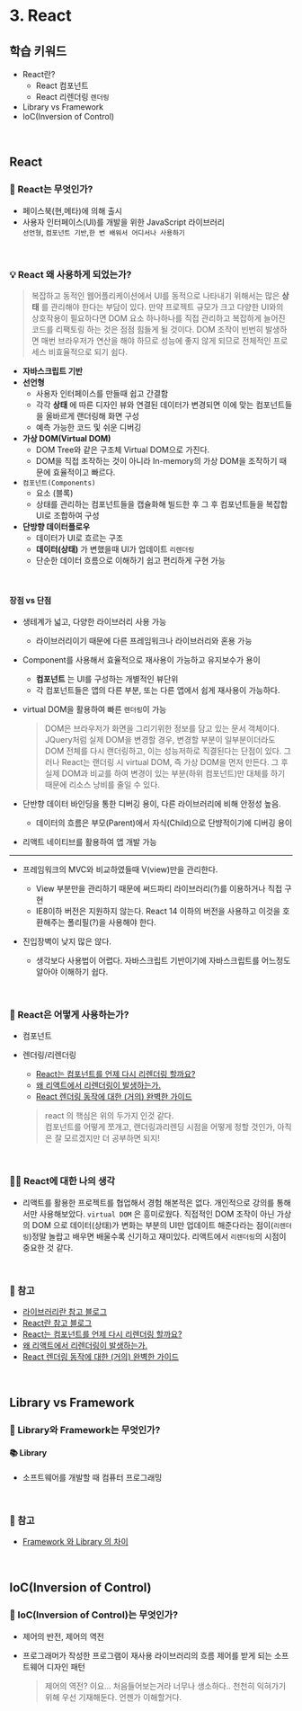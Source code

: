 # 3. React

## 학습 키워드

- React란?
   - React 컴포넌트
   - React 리렌더링 `렌더링` 
- Library vs Framework
- IoC(Inversion of Control)


<br/>

## React 


### 📖 React는 무엇인가?

- 페이스북(현,메타)에 의해 출시 
- 사용자 인터페이스(UI)를 개발을 위한 JavaScript 라이브러리       
`선언형`, `컴포넌트 기반`,`한 번 배워서 어디서나 사용하기`

<br/>

### 💡 React 왜 사용하게 되었는가?

> 복잡하고 동적인 웹어플리케이션에서 UI를 동적으로 나타내기 위해서는 많은 __상태__ 를 관리해야 한다는 부담이 있다. 만약 프로젝트 규모가 크고 다양한 UI와의 상호작용이 필요하다면 DOM 요소 하나하나를 직접 관리하고 복잡하게 늘어진 코드를 리팩토링 하는 것은 점점 힘들게 될 것이다. DOM 조작이 빈번히 발생하면 매번 브라우저가 연산을 해야 하므로 성능에 좋지 않게 되므로 전체적인 프로세스 비효율적으로 되기 쉽다. 

- __자바스크립트 기반__
- __선언형__ 
   - 사용자 인터페이스를 만들때 쉽고 간결함
   - 각각 __상태__ 에 따른 디자인 뷰와 연결된 데이터가 변경되면 이에 맞는 컴포넌트들을 올바르게 랜더링해 화면 구성 
   - 예측 가능한 코드 및 쉬운 디버깅   
- __가상 DOM(Virtual DOM)__
  - DOM Tree와 같은 구조체 Virtual DOM으로 가진다. 
  - DOM을 직접 조작하는 것이 아니라 In-memory의 가상 DOM을 조작하기 때문에 효율적이고 빠르다.  
-  `컴포넌트(Components)`
   - 요소 (블록)
   - 상태를 관리하는 컴포넌트들을 캡슐화해 빌드한 후 그 후 컴포넌트들을 복잡합 UI로 조합하여 구성 
- __단방향 데이터플로우__
  - 데이터가 UI로 흐르는 구조
  - __데이터(상태)__ 가 변했을때 UI가 업데이트 `리렌더링`
  - 단순한 데이터 흐름으로 이해하기 쉽고 편리하게 구현 가능 

<br/>

#### 장점 vs 단점 

- 생테계가 넓고, 다양한 라이브러리 사용 가능 

   - 라이브러리이기 때문에 다른 프레임워크나 라이브러리와 혼용 가능 

- Component를 사용해서 효율적으로 재사용이 가능하고 유지보수가 용이
  - __컴포넌트__ 는 UI를 구성하는 개별적인 뷰단위 
  - 각 컴포넌트들은 앱의 다른 부분, 또는 다른 앱에서 쉽게 재사용이 가능하다. 

- virtual DOM을 활용하여 빠른 `렌더링`이 가능 

   > DOM은 브라우저가 화면을 그리기위한 정보를 담고 있는 문서 객체이다. JQuery처럼 실제 DOM을 변경할 경우, 변경할 부분이 일부분이더라도 DOM 전체를 다시 랜더링하고,    이는 성능저하로 직결된다는 단점이 있다. 그러나 React는 랜더링 시 virtual DOM, 즉 가상 DOM을 먼저 만든다. 그 후 실제 DOM과 비교를 하여 변경이 있는 부분(하위 컴포넌트)만 대체를 하기 때문에 리소스 낭비를 줄일 수 있다. 

- 단반향 데이터 바인딩을 통한 디버깅 용이, 다른 라이브러리에 비해 안정성 높음. 
   - 데이터의 흐름은 부모(Parent)에서 자식(Child)으로 단뱡적이기에 디버깅 용이 
- 리액트 네이티브를 활용하여 앱 개발 가능 

***

- 프레임워크의 MVC와 비교하였들때 V(view)만을 관리한다. 
   - View 부분만을 관리하기 때문에 써드파티 라이브러리(?)를 이용하거나 직접 구현 
   - IE8이하 버전은 지원하지 않는다. React 14 이하의 버전을 사용하고 이것을 호환해주는 폴리필(?)을 사용해야 한다.

- 진입장벽이 낮지 많은 않다. 
  - 생각보다 사용법이 어렵다. 자바스크립트 기반이기에 자바스크립트를 어느정도 알아야 이해하기 쉽다.  
  
<br/>

### 🤖 React은 어떻게 사용하는가? 

   -  컴포넌트 
   - 렌더링/리렌더링 
      - [React는 컴포넌트를 언제 다시 리렌더링 할까요?](https://velog.io/@surim014/react-rerender)
      - [왜 리액트에서 리렌더링이 발생하는가.](https://medium.com/@yujso66/%EB%B2%88%EC%97%AD-%EC%99%9C-%EB%A6%AC%EC%95%A1%ED%8A%B8%EC%97%90%EC%84%9C-%EB%A6%AC%EB%A0%8C%EB%8D%94%EB%A7%81%EC%9D%B4-%EB%B0%9C%EC%83%9D%ED%95%98%EB%8A%94%EA%B0%80-74dd239b0063)
      - [React 렌더링 동작에 대한 (거의) 완벽한 가이드](https://velog.io/@superlipbalm/blogged-answers-a-mostly-complete-guide-to-react-rendering-behavior)

      > react 의 핵심은 위의 두가지 인것 같다.   
      컴포넌트를 어떻게 쪼개고, 랜더링과리렌딩 시점을 어떻게 정할 것인가,
      아직은 잘 모르겠지만 더 공부하면 되지!  



<br/>

### ✍🏻 React에 대한 나의 생각 

- 리액트를 활용한 프로젝트를 협업해서 경험 해본적은 없다. 개인적으로 강의를 통해서만 사용해보았다. `virtual DOM` 은 흥미로웠다. 직접적인 DOM 조작이 아닌 가상의 DOM 으로 데이터(상태)가 변화는 부분의 UI만 업데이트 해준다라는 점이(`리렌더링`)정말 놀랍고 배우면 배울수록 신기하고 재미있다. 리액트에서 `리렌더링`의 시점이 중요한 것 같다.


<br/>

### 🔗 참고

- [라이브러리란 참고 블로그]("https://velog.io/@yoneeo/%EC%BD%94%EB%94%A9%EC%97%90%EC%84%9C-%EB%9D%BC%EC%9D%B4%EB%B8%8C%EB%9F%AC%EB%A6%AC%EB%9E%80")
- [React란 참고 블로그]("https://helloworld-88.tistory.com/350")
- [React는 컴포넌트를 언제 다시 리렌더링 할까요?](https://velog.io/@surim014/react-rerender)
- [왜 리액트에서 리렌더링이 발생하는가.](https://medium.com/@yujso66/%EB%B2%88%EC%97%AD-%EC%99%9C-%EB%A6%AC%EC%95%A1%ED%8A%B8%EC%97%90%EC%84%9C-%EB%A6%AC%EB%A0%8C%EB%8D%94%EB%A7%81%EC%9D%B4-%EB%B0%9C%EC%83%9D%ED%95%98%EB%8A%94%EA%B0%80-74dd239b0063)
- [React 렌더링 동작에 대한 (거의) 완벽한 가이드](https://velog.io/@superlipbalm/blogged-answers-a-mostly-complete-guide-to-react-rendering-behavior)

<br/>


## Library vs Framework

### 📖  Library와 Framework는 무엇인가?

  #### 📚 __Library__ 

   - 소프트웨어를 개발할 때 컴퓨터 프로그래밍  

<br/>

### 🔗 참고

- [Framework 와 Library 의 차이](https://cocoon1787.tistory.com/745)

<br/>

## IoC(Inversion of Control)

### 📖 IoC(Inversion of Control)는 무엇인가?

- 제어의 반전, 제어의 역전
- 프로그래머가 작성한 프로그램이 재사용 라이브러리의 흐름 제어를 받게 되는 소프트웨어 디자인 패턴

   > 제어의 역전? 이요... 처음들어보는거라 너무나 생소하다.. 천천히 익혀가기 위해 우선 기재해둔다. 언젠가 이해할거다.

<br/>

